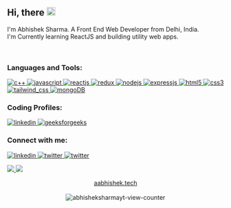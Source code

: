 <p align="left">
    <h2>Hi, there <img src="https://media.giphy.com/media/hvRJCLFzcasrR4ia7z/giphy.gif" width="20px"></h2>
  <p>
    I'm Abhishek Sharma. A Front End Web Developer from Delhi, India.
    <br>
    I'm Currently learning ReactJS and building utility web apps.
  </p>
    <br>
    <h3 align="left">Languages and Tools:</h3>
    <p align="left"> 
      <a href="https://cplusplus.com/" target="_blank"> 
        <img src="https://img.shields.io/badge/C%2B%2B-00599C?style=for-the-badge&logo=c%2B%2B&logoColor=white" alt="c++"/> 
      </a>
      <a href="https://developer.mozilla.org/en-US/docs/Web/JavaScript" target="_blank"> 
        <img src="https://img.shields.io/badge/JavaScript-F7DF1E?style=for-the-badge&logo=javascript&logoColor=black" alt="javascript"/> 
      </a>
      <a href="https://beta.reactjs.org/" target="_blank"> 
        <img src="https://img.shields.io/badge/React-20232A?style=for-the-badge&logo=react&logoColor=61DAFB" alt="reactjs"/> 
      </a>
      <a href="https://redux.js.org/" target="_blank"> 
        <img src="https://img.shields.io/badge/Redux-593D88?style=for-the-badge&logo=redux&logoColor=white" alt="redux"/> 
      </a>
      <a href="https://nodejs.org/en/" target="_blank"> 
        <img src="https://img.shields.io/badge/Node.js-43853D?style=for-the-badge&logo=node.js&logoColor=white" alt="nodejs"/> 
      </a>
      <a href="https://expressjs.com/" target="_blank"> 
        <img src="https://img.shields.io/badge/Express.js-404D59?style=for-the-badge" alt="expressjs"/> 
      </a>
      <a href="https://developer.mozilla.org/en-US/docs/Web/HTML" target="_blank"> 
        <img src="https://img.shields.io/badge/HTML5-E34F26?style=for-the-badge&logo=html5&logoColor=white" alt="html5"/> 
      </a>
      <a href="https://developer.mozilla.org/en-US/docs/Web/CSS" target="_blank"> 
        <img src="https://img.shields.io/badge/CSS3-1572B6?style=for-the-badge&logo=css3&logoColor=white" alt="css3"/> 
      </a>
      <a href="https://tailwindcss.com/" target="_blank"> 
        <img src="https://img.shields.io/badge/Tailwind_CSS-38B2AC?style=for-the-badge&logo=tailwind-css&logoColor=white" alt="tailwind_css"/> 
      </a>
      <a href="https://www.mongodb.com/docs/develop-applications/" target="_blank"> 
        <img src="https://img.shields.io/badge/MongoDB-4EA94B?style=for-the-badge&logo=mongodb&logoColor=white" alt="mongoDB"/> 
      </a>
    </p>
    <p>
        <h3 align="left">Coding Profiles:</h3>
        <a href="https://www.leetcode.com/abhisheksharmayt" target="_blank"> 
            <img src="https://img.shields.io/badge/-LeetCode-FFA116?style=for-the-badge&logo=LeetCode&logoColor=black" alt="linkedin"/> 
        </a>
        <a href="https://auth.geeksforgeeks.org/user/abhisheksharmayt/practice" target="_blank"> 
            <img src="https://img.shields.io/badge/GeeksforGeeks-298D46?style=for-the-badge&logo=geeksforgeeks&logoColor=white" alt="geeksforgeeks"/> 
        </a>
    </p>
    <p>
        <h3 align="left">Connect with me:</h3>
        <a href="https://www.linkedin.com/in/abhisheksharmayt" target="_blank"> 
            <img src="https://img.icons8.com/color/48/null/linkedin-2--v1.png" alt="linkedin"/> 
        </a>
        <a href="https://www.twitter.com/abhishheksharma" target="_blank"> 
            <img src="https://img.icons8.com/color/48/null/twitter--v1.png" alt="twitter"/> 
        </a>
        <a href="mailto:abhisheksharmayt2@gmail.com" target="_blank"> 
            <img src="https://img.icons8.com/color/48/null/apple-mail.png" alt="twitter"/> 
        </a>
    </p>
</p>
    
<p align="left">
  <a href="https://github.com/DenverCoder1/github-readme-streak-stats">
    <img src="https://github-readme-streak-stats.herokuapp.com/?user=abhisheksharmayt&theme=vision-friendly-dark&hide_border=true&background=0D1117&stroke=0000"/>
  </a>
   <a href="https://github.com/anuraghazra/github-readme-stats">
    <img src="https://github-readme-stats.vercel.app/api?username=abhisheksharmayt&heme=vision-friendly-dark&hide_border=true&text_color=9D9D9D&hide_rank=true&icon_color=FA8B00&show_icons=true&hide_title=true&line_height=30&count_private=true"/>
  </a>
</p>
<!-- <p align='center'><img src='https://visitor-badge.laobi.icu/badge?page_id=abhisheksharmayt&left_color=blue&left_text=Total%20Visitors&right_color=#0096c7'></p> -->
<p align='center'>
    <a href="https://aabhishek.tech">aabhishek.tech</a>
    <br>
    <br>
    <img src="https://komarev.com/ghpvc/?username=abhisheksharmayt" alt="abhisheksharmayt-view-counter" />
</p>


<!--
**abhisheksharmayt/abhisheksharmayt** is a ✨ _special_ ✨ repository because its `README.md` (this file) appears on your GitHub profile.

Here are some ideas to get you started:

- 🔭 I’m currently working on ...
- 🌱 I’m currently learning ...
- 👯 I’m looking to collaborate on ...
- 🤔 I’m looking for help with ...
- 💬 Ask me about ...
- 📫 How to reach me: ...
- 😄 Pronouns: ...
- ⚡ Fun fact: ...
-->

